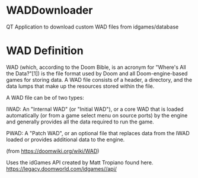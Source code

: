 # WADDownloader
QT Application to download custom WAD files from idgames/database

# WAD Definition 

WAD (which, according to the Doom Bible, is an acronym for "Where's All the Data?"[1]) is the file format used by Doom and all Doom-engine-based games for storing data. A WAD file consists of a header, a directory, and the data lumps that make up the resources stored within the file. 

A WAD file can be of two types:

IWAD: An "Internal WAD" (or "Initial WAD"), or a core WAD that is loaded automatically (or from a game select menu on source ports) by the engine and generally provides all the data required to run the game.

PWAD: A "Patch WAD", or an optional file that replaces data from the IWAD loaded or provides additional data to the engine.

(from https://doomwiki.org/wiki/WAD)

Uses the idGames API created by Matt Tropiano found here.
https://legacy.doomworld.com/idgames//api/
